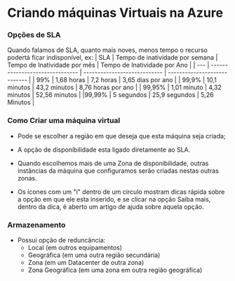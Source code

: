 # Criando máquinas Virtuais na Azure

### Opções de SLA 

Quando falamos de SLA, quanto mais noves, menos tempo o recurso podertá ficar indisponível, ex:
| SLA | Tempo de inatividade por semana | Tempo de Inatividade por mês | Tempo de Inatividade por Ano |
| --- | ------------------------------- | ---------------------------- | ---------------------------- |
| 99%    | 1,68 horas                   | 7,2 horas                    | 3,65 dias por ano            |
| 99,9%  | 10,1 minutos                 | 43,2 minutos                 | 8,76 horas por ano           |
| 99,95% | 1,01 minuto                  | 4,32 minutos                 | 52,56 minutos                |
|99,99%  | 5 segundos                   | 25,9 segundos                | 5,26 Minutos                 |

### Como Criar uma máquina virtual

* Pode se escolher a região em que deseja que esta máquina seja criada;

* A opção de disponibilidade esta ligado diretamente ao SLA.

* Quando escolhemos mais de uma Zona de disponibilidade, outras instâncias da máquina que configuramos serão criadas nestas outras zonas.

* Os ícones com um "i" dentro de um circulo mostram dicas rápida sobre a opção em que ele esta inserido, e se clicar na opção Saiba mais, dentro da dica, é aberto um artigo de ajuda sobre aquela opção.
### Armazenamento

* Possui opção de reduncância:
    * Local (em outros equipamentos)
    * Geográfica (em uma outra região secundária)
    * Zona (em um Datacenter de outra zona)
    * Zona Geográfica (em uma zona em outra região geográfica)


